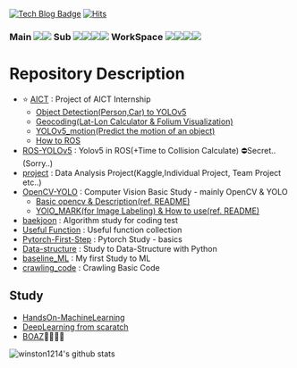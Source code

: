 [![Tech Blog Badge](http://img.shields.io/badge/-Tech%20blog-black?style=flat-square&logo=github&link=https://bigdata-analyst.tistory.com/)](https://bigdata-analyst.tistory.com/) 
[![Hits](https://hits.seeyoufarm.com/api/count/incr/badge.svg?url=https%3A%2F%2Fgithub.com%2Fwinston1214%2Fhit-counter&count_bg=%2379C83D&title_bg=%23555555&icon=&icon_color=%23E7E7E7&title=hits&edge_flat=false)](https://hits.seeyoufarm.com)

### Main  <img src="https://img.shields.io/badge/Python-3776AB?style={style}&logo=Python&logoColor=white"/><img src="https://img.shields.io/badge/PyTorch-EE4C2C?style={style}&logo=PyTorch&logoColor=white"/></a>  Sub  <img src="https://img.shields.io/badge/R-276DC3?style={style}&logo=R&logoColor=white"/><img src="https://img.shields.io/badge/ROS-22314E?style={style}&logo=ROS&logoColor=white"/></a><img src="https://img.shields.io/badge/PostgreSQL-336791?style={style}&logo=PostgreSQL&logoColor=white"/></a></a><img src="https://img.shields.io/badge/Qgis-589632?style={style}&logo=Qgis&logoColor=white"/></a>  WorkSpace <img src="https://img.shields.io/badge/Jupyter-F37626?style={style}&logo=Jupyter&logoColor=white"/><img src="https://img.shields.io/badge/Visual_Studio_Code-007ACC?style={style}&logo=VisualStudioCode&logoColor=white"/><img src="https://img.shields.io/badge/Ubuntu-E95420?style={style}&logo=Ubuntu&logoColor=white"/><img src="https://img.shields.io/badge/NVIDIA-76B900?style={style}&logo=NVIDIA&logoColor=white"/>


# Repository Description

- :star: <a href='https://github.com/winston1214/AICT'>AICT</a> : Project of AICT Internship
  - <a href='https://github.com/winston1214/AICT/tree/master/yolov5'> Object Detection(Person,Car) to YOLOv5</a>
  - <a href='https://github.com/winston1214/AICT/tree/master/Tram/geocoding'>Geocoding(Lat-Lon Calculator & Folium Visualization)</a>
  - <a href='https://github.com/winston1214/AICT/tree/master/yolov5_motion'>YOLOv5_motion(Predict the motion of an object)</a>
  - <a href='https://github.com/winston1214/AICT/tree/master/ROS'>How to ROS</a>
- <a href='https://github.com/winston1214/ROS-YOLOv5'>ROS-YOLOv5</a> : Yolov5 in ROS(+Time to Collision Calculate) ⛔Secret..(Sorry..)  
- <a href='https://github.com/winston1214/project'>project</a> : Data Analysis Project(Kaggle,Individual Project, Team Project etc..)
- <a href='https://github.com/winston1214/OpenCV-YOLO'>OpenCV-YOLO</a> : Computer Vision Basic Study - mainly OpenCV & YOLO
  - <a href='https://github.com/winston1214/OpenCV-YOLO/tree/master/prac_opencv'>Basic opencv & Description(ref. README)</a>
  - <a href='https://github.com/winston1214/OpenCV-YOLO/tree/master/Yolo_mark'>YOlO_MARK(for Image Labeling) & How to use(ref. README)</a>
- <a href='https://github.com/winston1214/baekjoon'>baekjoon</a> : Algorithm study for coding test
- <a href='https://github.com/winston1214/Useful-Function'>Useful Function</a> : Useful function collection
- <a href='https://github.com/winston1214/Pytorch-First-Step'>Pytorch-First-Step</a> : Pytorch Study - basics
- <a href='https://github.com/winston1214/Data-structure'>Data-structure</a> : Study to Data-Structure with Python
- <a href='https://github.com/winston1214/baseline_ML'>baseline_ML</a> : My first Study to ML
- <a href='https://github.com/winston1214/crawling_code'>crawling_code</a> : Crawling Basic Code
## Study
- <a href='https://github.com/winston1214/HandsOn-ML'>HandsOn-MachineLearning</a>
- <a href='https://github.com/winston1214/DeepLearning-from-scratch'>DeepLearning from scaratch</a>
- <a href='https://github.com/winston1214/BOAZ'>BOAZ</a>👨‍👨‍👧‍👧

![winston1214's github stats](https://github-readme-stats.vercel.app/api?username=winston1214&show_icons=true)



